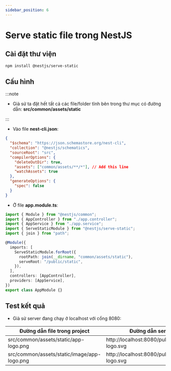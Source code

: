 ```yaml
---
sidebar_position: 6
---
```


# Serve static file trong NestJS

## Cài đặt thư viện

```bash
npm install @nestjs/serve-static
```

## Cấu hình

:::note

- Giả sử ta đặt hết tất cả các file/folder tĩnh bên trong thư mục có đường dẫn: **src/common/assets/static**

:::

- Vào file **nest-cli.json**:

```json title="nest-cli.json"
{
  "$schema": "https://json.schemastore.org/nest-cli",
  "collection": "@nestjs/schematics",
  "sourceRoot": "src",
  "compilerOptions": {
    "deleteOutDir": true,
    "assets": ["common/assets/**/*"], // Add this line
    "watchAssets": true
  },
  "generateOptions": {
    "spec": false
  }
}
```

- Ở file **app.module.ts**:

```ts title="app.module.ts"
import { Module } from "@nestjs/common";
import { AppController } from "./app.controller";
import { AppService } from "./app.service";
import { ServeStaticModule } from "@nestjs/serve-static";
import { join } from "path";

@Module({
  imports: [
    ServeStaticModule.forRoot({
      rootPath: join(__dirname, "common/assets/static"),
      serveRoot: "/public/static",
    }),
  ],
  controllers: [AppController],
  providers: [AppService],
})
export class AppModule {}
```

## Test kết quả

- Giả sử server đang chạy ở localhost với cổng 8080:

| Đường dẫn file trong project                | Đường dẫn serve file ở API                             |
| ------------------------------------------- | ------------------------------------------------------ |
| src/common/assets/static/app-logo.png       | http://localhost:8080/public/static/app-logo.svg       |
| src/common/assets/static/image/app-logo.png | http://localhost:8080/public/static/image/app-logo.svg |
